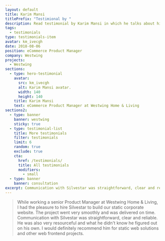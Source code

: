 ```yaml
---
layout: default
title: Karim Mansi
titlePrefix: "Testimional by "
description: Read testimonial by Karim Mansi in which he talks about his positive experience in working with Silvestar Bistrović.
tags:
  - testimonials
type: testimonials-item
avatar: km_ivecgh
date: 2018-08-06
position: eCommerce Product Manager
company: Westwing
projects:
  - Westwing
sections:
  - type: hero-testimonial
    avatar:
      src: km_ivecgh
      alt: Karim Mansi avatar.
      width: 140
      height: 140
    title: Karim Mansi
    text: eCommerce Product Manager at Westwing Home & Living
sections2:
  - type: banner
    banner: westwing
    sticky: true
  - type: testimonial-list
    title: More testimonials
    filter: testimonials
    limit: 6
    random: true
    exclude: true
    cta:
      href: /testimonials/
      title: All testimonials
      modifiers:
        - small
  - type: banner
    banner: consultation
excerpt: Communication with Silvestar was straightforward, clear and reliable. He was...
---
```


> While working a senior Product Manager at Westwing Home & Living, I had the pleasure to hire Silvestar to build our static corporate website. The project went very smoothly and was delivered on time. Communication with Silvestar was straightforward, clear and reliable. He was also very resourceful and what he didn't know he figured out on his own. I would definitely recommend him for static web solutions and other web frontend projects.
